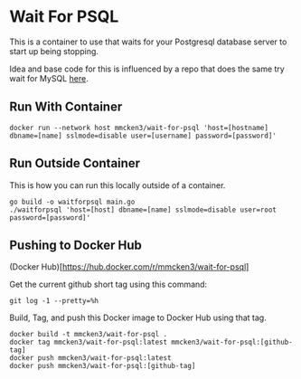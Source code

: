 # Wait For PSQL

This is a container to use that waits for your Postgresql database server to start up being stopping.

Idea and base code for this is influenced by a repo that does the same try wait for MySQL [here](https://github.com/jimmysawczuk/wait-for-mysql).

## Run With Container

```
docker run --network host mmcken3/wait-for-psql 'host=[hostname] dbname=[name] sslmode=disable user=[username] password=[password]'
```

## Run Outside Container

This is how you can run this locally outside of a container.

```
go build -o waitforpsql main.go
./waitforpsql 'host=[host] dbname=[name] sslmode=disable user=root password=[password]'
```

## Pushing to Docker Hub

(Docker Hub)[https://hub.docker.com/r/mmcken3/wait-for-psql]

Get the current github short tag using this command:

```
git log -1 --pretty=%h
```

Build, Tag, and push this Docker image to Docker Hub using that tag.

```
docker build -t mmcken3/wait-for-psql .
docker tag mmcken3/wait-for-psql:latest mmcken3/wait-for-psql:[github-tag]
docker push mmcken3/wait-for-psql:latest
docker push mmcken3/wait-for-psql:[github-tag]
```
